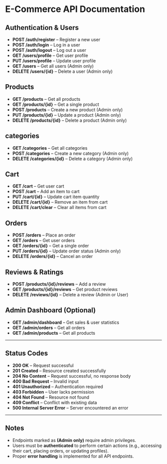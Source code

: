 # E-Commerce API Documentation

## Authentication & Users

- **POST /auth/register** – Register a new user
- **POST /auth/login** – Log in a user
- **POST /auth/logout** – Log out a user
- **GET /users/profile** – Get user profile
- **PUT /users/profile** – Update user profile
- **GET /users** – Get all users (Admin only)
- **DELETE /users/{id}** – Delete a user (Admin only)

## Products

- **GET /products** – Get all products
- **GET /products/{id}** – Get a single product
- **POST /products** – Create a new product (Admin only)
- **PUT /products/{id}** – Update a product (Admin only)
- **DELETE /products/{id}** – Delete a product (Admin only)


## categories

- **GET /categories** – Get all categories
- **POST /categories** – Create a new category (Admin only)
- **DELETE /categories/{id}** – Delete a category (Admin only)

## Cart

- **GET /cart** – Get user cart
- **POST /cart** – Add an item to cart
- **PUT /cart/{id}** – Update cart item quantity
- **DELETE /cart/{id}** – Remove an item from cart
- **DELETE /cart/clear** – Clear all items from cart

## Orders

- **POST /orders** – Place an order
- **GET /orders** – Get user orders
- **GET /orders/{id}** – Get a single order
- **PUT /orders/{id}** – Update order status (Admin only)
- **DELETE /orders/{id}** – Cancel an order

## Reviews & Ratings

- **POST /products/{id}/reviews** – Add a review
- **GET /products/{id}/reviews** – Get product reviews
- **DELETE /reviews/{id}** – Delete a review (Admin or User)

## Admin Dashboard (Optional)

- **GET /admin/dashboard** – Get sales & user statistics
- **GET /admin/orders** – Get all orders
- **GET /admin/products** – Get all products

---

## Status Codes

- **200 OK** – Request successful
- **201 Created** – Resource created successfully
- **204 No Content** – Request successful, no response body
- **400 Bad Request** – Invalid input
- **401 Unauthorized** – Authentication required
- **403 Forbidden** – User lacks permission
- **404 Not Found** – Resource not found
- **409 Conflict** – Conflict with existing data
- **500 Internal Server Error** – Server encountered an error

---

## Notes

- Endpoints marked as **(Admin only)** require admin privileges.
- Users must be **authenticated** to perform certain actions (e.g., accessing their cart, placing orders, or updating profiles).
- Proper **error handling** is implemented for all API endpoints.

